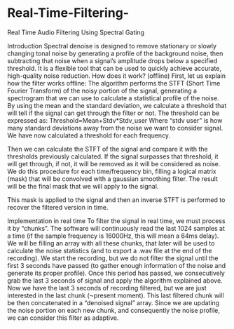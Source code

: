 # Real-Time-Filtering-
Real Time Audio Filtering Using Spectral Gating


Introduction
Spectral denoise is designed to remove stationary or slowly changing tonal noise by generating a profile of the background noise, then subtracting that noise when a signal’s amplitude drops below a specified threshold. It is a flexible tool that can be used to quickly achieve accurate, high-quality noise reduction.
How does it work? (offline)
First, let us explain how the filter works offline:
The algorithm performs the STFT (Short Time Fourier Transform) of the noisy portion of the signal, generating a spectrogram that we can use to calculate a statistical profile of the noise. By using the mean and the standard deviation, we calculate a threshold that will tell if the signal can get through the filter or not. The threshold can be expressed as:
Threshold=Mean+Stdv*Stdv_user
Where “stdv user” is how many standard deviations away from the noise we want to consider signal. We have now calculated a threshold for each frequency.

Then we can calculate the STFT of the signal and compare it with the thresholds previously calculated. If the signal surpasses that threshold, it will get through, if not, it will be removed as it will be considered as noise. We do this procedure for each time/frequency bin, filling a logical matrix (mask) that will be convolved with a gaussian smoothing filter. The result will be the final mask that we will apply to the signal. 

This mask is applied to the signal and then an inverse STFT is performed to recover the filtered version in time.

Implementation in real time
To filter the signal in real time, we must process it by “chunks”. The software will continuously read the last 1024 samples at a time (if the sample frequency is 16000Hz, this will mean a 64ms delay).  We will be filling an array with all these chunks, that later will be used to calculate the noise statistics (and to export a .wav file at the end of the recording). 
We start the recording, but we do not filter the signal until the first 3 seconds have passed (to gather enough information of the noise and generate its proper profile). Once this period has passed, we consecutively grab the last 3 seconds of signal and apply the algorithm explained above. Now we have the last 3 seconds of recording filtered, but we are just interested in the last chunk (⁓present moment). This last filtered chunk will be then concatenated in a “denoised signal” array. 
Since we are updating the noise portion on each new chunk, and consequently the noise profile, we can consider this filter as adaptive.

